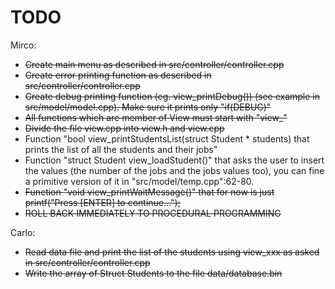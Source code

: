 # TODO

Mirco:
 - <strike>Create main menu as described in src/controller/controller.cpp
 - Create error printing function as described in src/controller/controller.cpp
 - Create debug printing function (eg. view_printDebug()) (see example in src/model/model.cpp). Make sure it prints only "if(DEBUG)"</strike>
 - <strike>All functions which are member of View must start with "view_"</strike>
 - <strike>Divide the file view.cpp into view.h and view.cpp</strike>
 - Function "bool view_printStudentsList(struct Student * students) that prints the list of all the students and their jobs"
 - Function "struct Student view_loadStudent()" that asks the user to insert the values (the number of the jobs and the jobs values too), you can fine a primitive version of it in "src/model/temp.cpp":62-80.
 - <strike>Function "void view_printWaitMessage()" that for now is just printf("Press [ENTER] to continue...");</strike>
 - <strike>ROLL BACK IMMEDIATELY TO PROCEDURAL PROGRAMMING</strike>


Carlo:
 - <strike>Read data file and print the list of the students using view_xxx as asked in src/controller/controller.cpp</strike>
 - <strike>Write the array of Struct Students to the file data/database.bin</strike>
